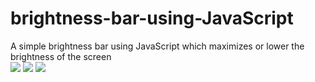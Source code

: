 # brightness-bar-using-JavaScript
A simple brightness bar using JavaScript which maximizes or lower the brightness of the screen  
![]( https://github.com/rahulnath2904/brightness-bar-using-JavaScript/blob/master/image1.png)
![]( https://github.com/rahulnath2904/brightness-bar-using-JavaScript/blob/master/image2.png)
![]( https://github.com/rahulnath2904/brightness-bar-using-JavaScript/blob/master/image3.png)
